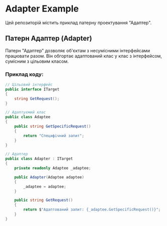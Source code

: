 # Adapter Example

Цей репозиторій містить приклад патерну проектування "Адаптер".

## Патерн Адаптер (Adapter)

Патерн "Адаптер" дозволяє об'єктам з несумісними інтерфейсами працювати разом. Він обгортає адаптований клас у клас з інтерфейсом, сумісним з цільовим класом.

### Приклад коду:

```csharp
// Цільовий інтерфейс
public interface ITarget
{
    string GetRequest();
}

// Адаптуємий клас
public class Adaptee
{
    public string GetSpecificRequest()
    {
        return "Специфічний запит";
    }
}

// Адаптер
public class Adapter : ITarget
{
    private readonly Adaptee _adaptee;

    public Adapter(Adaptee adaptee)
    {
        _adaptee = adaptee;
    }

    public string GetRequest()
    {
        return $"Адаптований запит: {_adaptee.GetSpecificRequest()}";
    }
}
